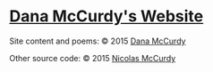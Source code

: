 # [Dana McCurdy's Website](http://danamccurdy.com)

Site content and poems: &copy; 2015 [Dana McCurdy](http://danamccurdy.com/)

Other source code: &copy; 2015 [Nicolas McCurdy](http://mccurdy.io/)
